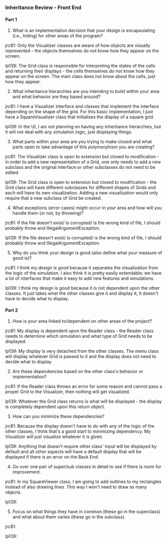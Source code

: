 ### Inheritance Review - Front End

#### Part 1

1. What is an implementation decision that your design is encapsulating (i.e., hiding) for other areas of the program?

jrc81: Only the Visualizer classes are aware of how objects are visually represented - the objects themselves do not know how they appear on the screen.

lp139: The Grid class is responsible for interpreting the states of the cells and returning their displays - the cells themselves do not know how they appear on the screen. The main class does not know about the cells, just how they appear. 
	
2. What inheritance hierarchies are you intending to build within your area and what behavior are they based around?

jrc81: I have a Visualizer interface and classes that implement the interface depending on the shape of the grid. For this basic implementation, I just have a SquareVisualizer class that initializes the display of a square grid. 

lp139: In the UI, I am not planning on having any inheritance hierarchies, but it will not deal with any simulation logic, just displaying things. 

3. What parts within your area are you trying to make closed and what parts open to take advantage of this polymorphism you are creating?

jrc81: The Visualizer class is open to extension but closed to modification - in order to add a new representation of a Grid, one only needs to add a new subclass and the original interface or other subclasses do not need to be edited. 

lp139: The Grid class is open to extension but closed to modification - the Grid class will have different subclasses for different shapes of Grids and each will have its own visualization. Adding a new visualization would only require that a new subclass of Grid be created.

4. What exceptions (error cases) might occur in your area and how will you handle them (or not, by throwing)?

jrc81: If the file doesn't exist/ is corrupted/ is the wrong kind of file, I should probably throw and IllegalArgumentException. 

lp139: If the file doesn't exist/ is corrupted/ is the wrong kind of file, I should probably throw and IllegalArgumentException. 

5. Why do you think your design is good (also define what your measure of good is)?

jrc81: I think my design is good because it separates the visualization from the logic of the simulation. I also think it is pretty easily extendable; we have a lot of interfaces that make it easy to add new features and simulations. 

lp139: I think my design is good because it is not dependent upon the other classes. It just takes what the other classes give it and display it; it doesn't have to decide what to display.

#### Part 2

1. How is your area linked to/dependent on other areas of the project?

jrc81: My display is dependent upon the Reader class - the Reader class needs to determine which simulation and what type of Grid needs to be displayed.

lp139: My display is very detached from the other classes. The menu class will display whatever Grid is passed to it and the display does not need to decide what to display

2. Are these dependencies based on the other class's behavior or implementation?

jrc81: If the Reader class throws an error for some reason and cannot pass a proper Grid to the Visualizer, then nothing will get visualized. 

lp139: Whatever the Grid class returns is what will be displayed - the display is completely dependent upon this return object.

3. How can you minimize these dependencies?

jrc81: Because the display doesn't have to do with any of the logic of the other classes, I think that's a good start to minimizing dependency. My Visualizer will just visualize whatever it is given.

lp139: Anything that doesn't require other class' input will be displayed by default and all other aspects will have a default display that will be displayed if there is an error on the Back End.

4. Go over one pair of super/sub classes in detail to see if there is room for improvement.

jrc81: In my SquareViewer class, I am going to add outlines to my rectangles instead of also drawing lines. This way I won't need to draw as many objects. 

lp139: 
 
5. Focus on what things they have in common (these go in the superclass) and what about them varies (these go in the subclass).

jrc81:

lp139: 